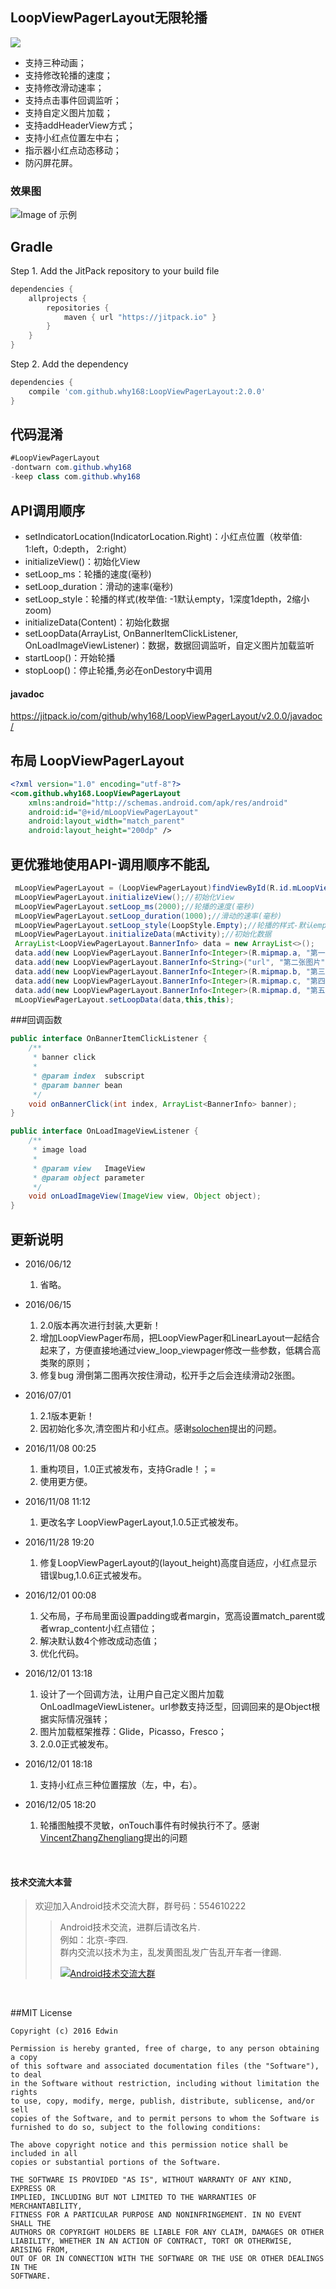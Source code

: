 ## LoopViewPagerLayout无限轮播

[![](https://jitpack.io/v/why168/LoopViewPagerLayout.svg)](https://jitpack.io/#why168/LoopViewPagerLayout)

* 支持三种动画；
* 支持修改轮播的速度；
* 支持修改滑动速率；
* 支持点击事件回调监听；
* 支持自定义图片加载；
* 支持addHeaderView方式；
* 支持小红点位置左中右；
* 指示器小红点动态移动；
* 防闪屏花屏。


### 效果图 
![Image of 示例](https://raw.githubusercontent.com/why168/LoopViewPager/master/LoopViewPager/art/sample2.gif)



Gradle
------------
Step 1. Add the JitPack repository to your build file

```groovy
dependencies {
    allprojects {
		repositories {
			maven { url "https://jitpack.io" }
		}
	}
}
```
Step 2. Add the dependency

```groovy
dependencies {
    compile 'com.github.why168:LoopViewPagerLayout:2.0.0'
}
```

代码混淆
------------
```java
#LoopViewPagerLayout
-dontwarn com.github.why168
-keep class com.github.why168
```

## API调用顺序

* setIndicatorLocation(IndicatorLocation.Right)：小红点位置（枚举值: 1:left，0:depth， 2:right）
* initializeView()：初始化View
* setLoop_ms：轮播的速度(毫秒)
* setLoop_duration：滑动的速率(毫秒)
* setLoop_style：轮播的样式(枚举值: -1默认empty，1深度1depth，2缩小zoom)
* initializeData(Content)：初始化数据
* setLoopData(ArrayList<BannerInfo>, OnBannerItemClickListener, OnLoadImageViewListener)：数据，数据回调监听，自定义图片加载监听
* startLoop()：开始轮播
* stopLoop()：停止轮播,务必在onDestory中调用


#### javadoc  

<a target="_blank" href="https://jitpack.io/com/github/why168/LoopViewPagerLayout/v2.0.0/javadoc/">https://jitpack.io/com/github/why168/LoopViewPagerLayout/v2.0.0/javadoc/</a>

## 布局 LoopViewPagerLayout

```xml 
<?xml version="1.0" encoding="utf-8"?>
<com.github.why168.LoopViewPagerLayout
    xmlns:android="http://schemas.android.com/apk/res/android"
    android:id="@+id/mLoopViewPagerLayout"
    android:layout_width="match_parent"
    android:layout_height="200dp" />

```



## 更优雅地使用API-调用顺序不能乱
```java 
 mLoopViewPagerLayout = (LoopViewPagerLayout)findViewById(R.id.mLoopViewPagerLayout);
 mLoopViewPagerLayout.initializeView();//初始化View
 mLoopViewPagerLayout.setLoop_ms(2000);//轮播的速度(毫秒)
 mLoopViewPagerLayout.setLoop_duration(1000);//滑动的速率(毫秒)
 mLoopViewPagerLayout.setLoop_style(LoopStyle.Empty);//轮播的样式-默认empty
 mLoopViewPagerLayout.initializeData(mActivity);//初始化数据
 ArrayList<LoopViewPagerLayout.BannerInfo> data = new ArrayList<>();
 data.add(new LoopViewPagerLayout.BannerInfo<Integer>(R.mipmap.a, "第一张图片"));
 data.add(new LoopViewPagerLayout.BannerInfo<String>("url", "第二张图片"));
 data.add(new LoopViewPagerLayout.BannerInfo<Integer>(R.mipmap.b, "第三张图片"));
 data.add(new LoopViewPagerLayout.BannerInfo<Integer>(R.mipmap.c, "第四张图片"));
 data.add(new LoopViewPagerLayout.BannerInfo<Integer>(R.mipmap.d, "第五张图片"));
 mLoopViewPagerLayout.setLoopData(data,this,this);
```

###回调函数
 
```java
public interface OnBannerItemClickListener {
    /**
     * banner click
     *
     * @param index  subscript
     * @param banner bean
     */
    void onBannerClick(int index, ArrayList<BannerInfo> banner);
}

public interface OnLoadImageViewListener {
    /**
     * image load
     *
     * @param view   ImageView
     * @param object parameter
     */
    void onLoadImageView(ImageView view, Object object);
}
```





## 更新说明

* 2016/06/12 
	1. 省略。

* 2016/06/15 
	1. 2.0版本再次进行封装,大更新！
	2. 增加LoopViewPager布局，把LoopViewPager和LinearLayout一起结合起来了，方便直接地通过view_loop_viewpager修改一些参数，低耦合高类聚的原则；
	3. 修复bug 滑倒第二图再次按住滑动，松开手之后会连续滑动2张图。

* 2016/07/01 
	1. 2.1版本更新！
	2. 因初始化多次,清空图片和小红点。感谢<a harget="_blank" href="https://github.com/solochen">solochen</a>提出的问题。

* 2016/11/08 00:25
	1. 重构项目，1.0正式被发布，支持Gradle！；=
	2. 使用更方便。
	
* 2016/11/08 11:12 
	1. 更改名字 LoopViewPagerLayout,1.0.5正式被发布。

* 2016/11/28 19:20 
	1. 修复LoopViewPagerLayout的(layout_height)高度自适应，小红点显示错误bug,1.0.6正式被发布。

* 2016/12/01 00:08
	1. 父布局，子布局里面设置padding或者margin，宽高设置match_parent或者wrap_content小红点错位；
	2. 解决默认数4个修改成动态值；
	3. 优化代码。

* 2016/12/01 13:18
	1. 设计了一个回调方法，让用户自己定义图片加载OnLoadImageViewListener。url参数支持泛型，回调回来的是Object根据实际情况强转；
	2. 图片加载框架推荐：Glide，Picasso，Fresco；
	3. 2.0.0正式被发布。

* 2016/12/01 18:18
	1. 支持小红点三种位置摆放（左，中，右）。

* 2016/12/05 18:20
	1. 轮播图触摸不灵敏，onTouch事件有时候执行不了。感谢<a target="_blank" href="https://github.com/VincentZhangZhengliang">VincentZhangZhengliang</a>提出的问题


			
<br>

#### 技术交流大本营
>欢迎加入Android技术交流大群，群号码：554610222
> > Android技术交流，进群后请改名片.<br>例如：北京-李四.<br>群内交流以技术为主，乱发黄图乱发广告乱开车者一律踢.
> >
> ><a target="_blank" href="http://shang.qq.com/wpa/qunwpa?idkey=3fe01fcf10b71c29729a7b016477ceb899a6eb057e8c89cf1ea7b6773a477393"><img border="0" src="http://pub.idqqimg.com/wpa/images/group.png" alt="Android技术交流大群" title="Android技术交流大群"></a>

<br>

##MIT License

```
Copyright (c) 2016 Edwin

Permission is hereby granted, free of charge, to any person obtaining a copy
of this software and associated documentation files (the "Software"), to deal
in the Software without restriction, including without limitation the rights
to use, copy, modify, merge, publish, distribute, sublicense, and/or sell
copies of the Software, and to permit persons to whom the Software is
furnished to do so, subject to the following conditions:

The above copyright notice and this permission notice shall be included in all
copies or substantial portions of the Software.

THE SOFTWARE IS PROVIDED "AS IS", WITHOUT WARRANTY OF ANY KIND, EXPRESS OR
IMPLIED, INCLUDING BUT NOT LIMITED TO THE WARRANTIES OF MERCHANTABILITY,
FITNESS FOR A PARTICULAR PURPOSE AND NONINFRINGEMENT. IN NO EVENT SHALL THE
AUTHORS OR COPYRIGHT HOLDERS BE LIABLE FOR ANY CLAIM, DAMAGES OR OTHER
LIABILITY, WHETHER IN AN ACTION OF CONTRACT, TORT OR OTHERWISE, ARISING FROM,
OUT OF OR IN CONNECTION WITH THE SOFTWARE OR THE USE OR OTHER DEALINGS IN THE
SOFTWARE.
```





